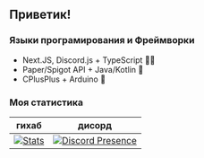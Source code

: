 ## Приветик!
### Языки програмирования и Фреймворки
- Next.JS, Discord.js + TypeScript 😶‍🌫️
- Paper/Spigot API + Java/Kotlin 🍵
- CPlusPlus + Arduino 🤖

### Моя статистика
| гихаб | дисорд |
|-------|-------|
| [![Stats](https://github-readme-stats.vercel.app/api?username=c1oudychan&show_icons=true&theme=material-palenight&border_radius=16.0&hide_border=true])](https://github.com/anuraghazra/github-readme-stats) | [![Discord Presence](https://lanyard.cnrad.dev/api/494529422511308804?bg=292D3E&borderRadius=16px&idleMessage=im%20too%20lazy)](https://discord.com/users/494529422511308804) |

<!--
// mentioned for deletion...

### Плагины
1. OTPay - Плагин экономики с поддержкой Дискорда. Для #OTL. [Deprecated]
2. OTRename - плагин на переименование. Для #OTL [Deprecated]
### Боты
1. OTKiwi - обычный бот на Discord.js. Для #OTL [TypeScript]
2. Объявления - бот для объявлений. Для #OTL [TypeScript]
### Сервера
#### Мой необычайный сервер - [\#OTLegacy!](https://dsc.gg/otlegacy)
-->
